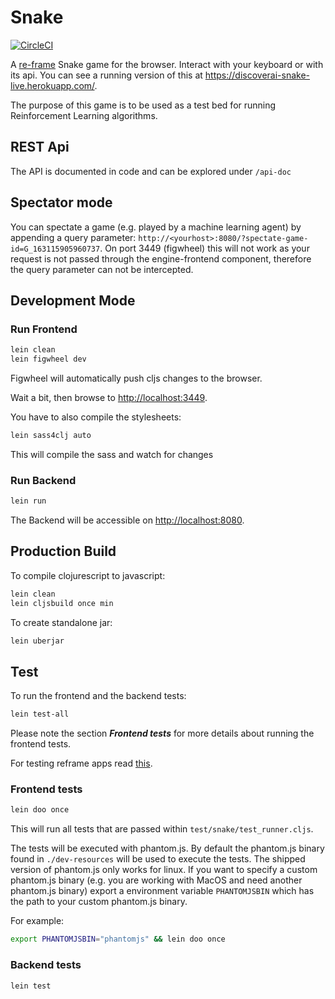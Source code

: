 # Snake

[![CircleCI](https://circleci.com/gh/DiscoverAI/snake.svg?style=svg)](https://circleci.com/gh/DiscoverAI/snake)

A [re-frame](https://github.com/Day8/re-frame) Snake game for the browser.
Interact with your keyboard or with its api. You can see a running version of this at https://discoverai-snake-live.herokuapp.com/.

The purpose of this game is to be used as a test bed for running
Reinforcement Learning algorithms.

## REST Api
The API is documented in code and can be explored under `/api-doc`

## Spectator mode

You can spectate a game (e.g. played by a machine learning agent) by appending a query parameter:
`http://<yourhost>:8080/?spectate-game-id=G_163115905960737`.
On port 3449 (figwheel) this will not work as your request is not passed through the engine-frontend component, therefore the query parameter can not be intercepted.

## Development Mode

### Run Frontend
```bash
lein clean
lein figwheel dev
```
Figwheel will automatically push cljs changes to the browser.

Wait a bit, then browse to [http://localhost:3449](http://localhost:3449).

You have to also compile the stylesheets:
```bash
lein sass4clj auto
```
This will compile the sass and watch for changes
### Run Backend
```bash
lein run
```
The Backend will be accessible on [http://localhost:8080](http://localhost:8080).

## Production Build
To compile clojurescript to javascript:
```bash
lein clean
lein cljsbuild once min
```

To create standalone jar:
```bash
lein uberjar
```

## Test
To run the frontend and the backend tests:
```bash
lein test-all
```
Please note the section _**Frontend tests**_ for more details about running the
frontend tests.

For testing reframe apps read [this](https://github.com/Day8/re-frame/wiki/Testing).

### Frontend tests
```bash
lein doo once
```
This will run all tests that are passed within `test/snake/test_runner.cljs`.

The tests will be executed with phantom.js. By default the phantom.js binary found in
`./dev-resources` will be used to execute the tests. The shipped version of phantom.js
only works for linux.
If you want to specify a custom phantom.js binary (e.g. you are working with MacOS and
need another phantom.js binary) export a environment variable `PHANTOMJSBIN` which has
the path to your custom phantom.js binary.

For example:
```bash
export PHANTOMJSBIN="phantomjs" && lein doo once
```

### Backend tests
```bash
lein test
```
